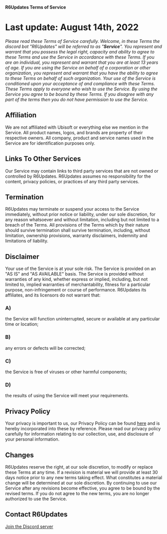 **R6Updates Terms of Service**
# Last update: August 14th, 2022
*Please read these Terms of Service carefully.*
*Welcome, in these Terms the discord bot "R6Updates" will be referred to as "**Service**".*
*You represent and warrant that you possess the legal right, capacity and ability to agree to these Terms and use the Service in accordance with these Terms. If you are an individual, you represent and warrant that you are at least 13 years of age.
If you are using the Service on behalf of a corporation or other organization, you represent and warrant that you have the ability to agree to these Terms on behalf of such organization.*
*Your use of the Service is conditioned upon your acceptance of and compliance with these Terms. These Terms apply to everyone who wish to use the Service.*
*By using the Service you agree to be bound by these Terms. If you disagree with any part of the terms then you do not have permission to use the Service.*
## Affiliation
We are not affiliated with Ubisoft or everything else we mention in the Service. All product names, logos, and brands are property of their respective owners. All company, product and service names used in the Service are for identification purposes only.
## Links To Other Services
Our Service may contain links to third party services that are not owned or controlled by R6Updates.
R6Updates assumes no responsibility for the content, privacy policies, or practices of any third party services.
## Termination
R6Updates may terminate or suspend your access to the Service immediately, without prior notice or liability, under our sole discretion, for any reason whatsoever and without limitation, including but not limited to a breach of the Terms.
All provisions of the Terms which by their nature should survive termination shall survive termination, including, without limitation, ownership provisions, warranty disclaimers, indemnity and limitations of liability.
## Disclaimer
Your use of the Service is at your sole risk. The Service is provided on an "AS IS" and "AS AVAILABLE" basis. The Service is provided without warranties of any kind, whether express or implied, including, but not limited to, implied warranties of merchantability, fitness for a particular purpose, non-infringement or course of performance.
R6Updates its affiliates, and its licensors do not warrant that:
### A)
the Service will function uninterrupted, secure or available at any particular time or location;
### B)
any errors or defects will be corrected;
### C)
the Service is free of viruses or other harmful components;
### D)
the results of using the Service will meet your requirements.
## Privacy Policy
Your privacy is important to us, our Privacy Policy can be found [here](https://github.com/Kaapo38/R6Updates/blob/main/terms-of-service.md) and is hereby incorporated into these by reference. Please read our privacy policy carefully for information relating to our collection, use, and disclosure of your personal information.
## Changes
R6Updates reserve the right, at our sole discretion, to modify or replace these Terms at any time. If a revision is material we will provide at least 30 days notice prior to any new terms taking effect. What constitutes a material change will be determined at our sole discretion.
By continuing to use our Service after any revisions become effective, you agree to be bound by the revised terms. If you do not agree to the new terms, you are no longer authorized to use the Service.
## Contact R6Updates
[Join the Discord server](https://discord.gg/jpHSJsm)
